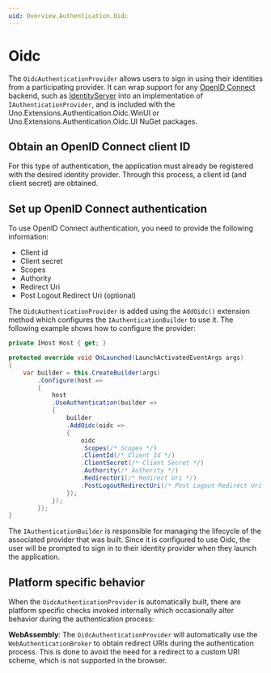```yaml
---
uid: Overview.Authentication.Oidc
---
```


# Oidc

The `OidcAuthenticationProvider` allows users to sign in using their identities from a participating provider. It can wrap support for any [OpenID Connect](https://openid.net/connect/) backend, such as [IdentityServer](https://duendesoftware.com/products/identityserver) into an implementation of `IAuthenticationProvider`, and is included with the Uno.Extensions.Authentication.Oidc.WinUI or Uno.Extensions.Authentication.Oidc.UI NuGet packages.

## Obtain an OpenID Connect client ID

For this type of authentication, the application must already be registered with the desired identity provider. Through this process, a client id (and client secret) are obtained.

## Set up OpenID Connect authentication

To use OpenID Connect authentication, you need to provide the following information:

- Client id
- Client secret
- Scopes
- Authority
- Redirect Uri
- Post Logout Redirect Uri (optional)

The `OidcAuthenticationProvider` is added using the `AddOidc()` extension method which configures the `IAuthenticationBuilder` to use it. The following example shows how to configure the provider:

```csharp
private IHost Host { get; }

protected override void OnLaunched(LaunchActivatedEventArgs args)
{
    var builder = this.CreateBuilder(args)
        .Configure(host => 
        {
            host
            .UseAuthentication(builder => 
            {
                builder
                .AddOidc(oidc => 
                {
                    oidc
                    .Scopes(/* Scopes */)
                    .ClientId(/* Client Id */)
                    .ClientSecret(/* Client Secret */)
                    .Authority(/* Authority */)
                    .RedirectUri(/* Redirect Uri */)
                    .PostLogoutRedirectUri(/* Post Logout Redirect Uri */)
                });
            });
        });
}
```

The `IAuthenticationBuilder` is responsible for managing the lifecycle of the associated provider that was built. Since it is configured to use Oidc, the user will be prompted to sign in to their identity provider when they launch the application. 

## Platform specific behavior

When the `OidcAuthenticationProvider` is automatically built, there are platform specific checks invoked internally which occasionally alter behavior during the authentication process:

**WebAssembly**: The `OidcAuthenticationProvider` will automatically use the `WebAuthenticationBroker` to obtain redirect URIs during the authentication process. This is done to avoid the need for a redirect to a custom URI scheme, which is not supported in the browser.

